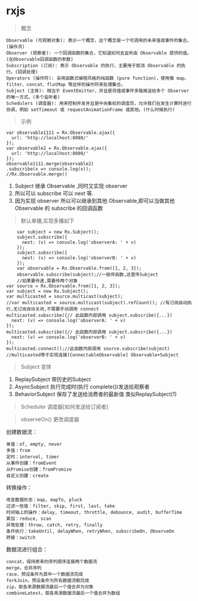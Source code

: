 # rxjs

> 概念

```
Observable (可观察对象): 表示一个概念，这个概念是一个可调用的未来值或事件的集合。(操作流) 
Observer (观察者): 一个回调函数的集合，它知道如何去监听由 Observable 提供的值。(在Observable回调函数的参数) 
Subscription (订阅): 表示 Observable 的执行，主要用于取消 Observable 的执行。(回调处理) 
Operators (操作符): 采用函数式编程风格的纯函数 (pure function)，使用像 map、filter、concat、flatMap 等这样的操作符来处理集合。 
Subject (主体): 相当于 EventEmitter，并且是将值或事件多路推送给多个 Observer 的唯一方式。(多个监听者) 
Schedulers (调度器): 用来控制并发并且是中央集权的调度员，允许我们在发生计算时进行协调，例如 setTimeout 或 requestAnimationFrame 或其他。(什么时候执行)
```

> 示例

```
var observable1111 = Rx.Observable.ajax({
  url: 'http://localhost:8080/'
});
var observable2 = Rx.Observable.ajax({
  url: 'http://localhost:8080/'
});
observable1111.merge(observable2)
.subscribe(x => console.log(x));
//Rx.Observable.merge()
```

1. Subject 继承 Observable ,同时又实现 observer
2. 所以可以 subscribe 可以 next 等.
3. 因为实现 observer 所以可以继承到其他 Observable,即可以当做其他Observable 的 subscribe 的回调函数


> 默认单播,实现多播如下

```
    var subject = new Rx.Subject();
    subject.subscribe({
      next: (v) => console.log('observerA: ' + v)
    });
    subject.subscribe({
      next: (v) => console.log('observerB: ' + v)
    });
    var observable = Rx.Observable.from([1, 2, 3]);
    observable.subscribe(subject);//一般传函数,这里传Subject
    //如果要传递,需要传两个对象
var source = Rx.Observable.from([1, 2, 3]);
var subject = new Rx.Subject();
var multicasted = source.multicast(subject);
//var multicasted = source.multicast(subject).refCount(); //有订阅自动执行,无订阅自动关闭,不需要手动调用 connect
multicasted.subscribe({// 此函数内部调用 subject.subscribe({...})
  next: (v) => console.log('observerA: ' + v)
});
multicasted.subscribe({// 此函数内部调用 subject.subscribe({...})
  next: (v) => console.log('observerB: ' + v)
});
multicasted.connect();//此函数内部调用 source.subscribe(subject)
//multicasted等于实现连接[ConnectableObservable] Observable+Subject
```

> Subject 变体

1. ReplaySubject 带历史的Subject
2. AsyncSubject 执行完成时(执行 complete())发送给观察者
3. BehaviorSubject 保存了发送给消费者的最新值 类似ReplaySubject(1)

> Scheduler 调度器[如何发送给订阅者]

> observeOn() 更改调度器

创建数据流：

	单值：of, empty, never
	多值：from
	定时：interval, timer
	从事件创建：fromEvent
	从Promise创建：fromPromise
	自定义创建：create
	
转换操作：

	改变数据形态：map, mapTo, pluck
	过滤一些值：filter, skip, first, last, take
	时间轴上的操作：delay, timeout, throttle, debounce, audit, bufferTime
	累加：reduce, scan
	异常处理：throw, catch, retry, finally
	条件执行：takeUntil, delayWhen, retryWhen, subscribeOn, ObserveOn
	转接：switch
	
数据流进行组合：

	concat，保持原来的序列顺序连接两个数据流
	merge，合并序列
	race，预设条件为其中一个数据流完成
	forkJoin，预设条件为所有数据流都完成
	zip，取各来源数据流最后一个值合并为对象
	combineLatest，取各来源数据流最后一个值合并为数组